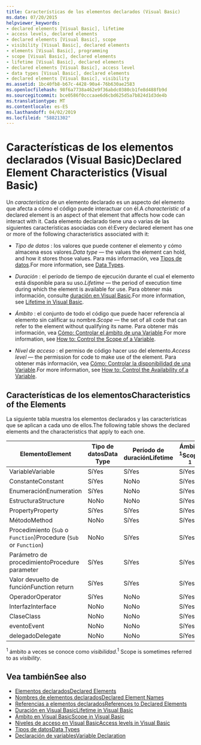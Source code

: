 ```yaml
---
title: Características de los elementos declarados (Visual Basic)
ms.date: 07/20/2015
helpviewer_keywords:
- declared elements [Visual Basic], lifetime
- access levels, declared elements
- declared elements [Visual Basic], scope
- visibility [Visual Basic], declared elements
- elements [Visual Basic], programming
- scope [Visual Basic], declared elements
- lifetime [Visual Basic], declared elements
- declared elements [Visual Basic], access level
- data types [Visual Basic], declared elements
- declared elements [Visual Basic], visibility
ms.assetid: 1bc40fb8-b67c-4428-90a4-76b630ae2583
ms.openlocfilehash: 98f6a7738a462e9f36abdc0380cb1fe8d488fb9d
ms.sourcegitcommit: bce0586f0cccaae6d6cbd625d5a7b824d1d3de4b
ms.translationtype: MT
ms.contentlocale: es-ES
ms.lasthandoff: 04/02/2019
ms.locfileid: "58821302"
---
```

# <a name="declared-element-characteristics-visual-basic"></a><span data-ttu-id="d71ab-102">Características de los elementos declarados (Visual Basic)</span><span class="sxs-lookup"><span data-stu-id="d71ab-102">Declared Element Characteristics (Visual Basic)</span></span>
<span data-ttu-id="d71ab-103">Un *característica* de un elemento declarado es un aspecto del elemento que afecta a cómo el código puede interactuar con él.</span><span class="sxs-lookup"><span data-stu-id="d71ab-103">A *characteristic* of a declared element is an aspect of that element that affects how code can interact with it.</span></span> <span data-ttu-id="d71ab-104">Cada elemento declarado tiene una o varias de las siguientes características asociadas con él:</span><span class="sxs-lookup"><span data-stu-id="d71ab-104">Every declared element has one or more of the following characteristics associated with it:</span></span>  
  
-   <span data-ttu-id="d71ab-105">*Tipo de datos* : los valores que puede contener el elemento y cómo almacena esos valores.</span><span class="sxs-lookup"><span data-stu-id="d71ab-105">*Data type* — the values the element can hold, and how it stores those values.</span></span> <span data-ttu-id="d71ab-106">Para más información, vea [Tipos de datos](../../../../visual-basic/language-reference/data-types/index.md).</span><span class="sxs-lookup"><span data-stu-id="d71ab-106">For more information, see [Data Types](../../../../visual-basic/language-reference/data-types/index.md).</span></span>  
  
-   <span data-ttu-id="d71ab-107">*Duración* : el período de tiempo de ejecución durante el cual el elemento está disponible para su uso.</span><span class="sxs-lookup"><span data-stu-id="d71ab-107">*Lifetime* — the period of execution time during which the element is available for use.</span></span> <span data-ttu-id="d71ab-108">Para obtener más información, consulte [duración en Visual Basic](../../../../visual-basic/programming-guide/language-features/declared-elements/lifetime.md).</span><span class="sxs-lookup"><span data-stu-id="d71ab-108">For more information, see [Lifetime in Visual Basic](../../../../visual-basic/programming-guide/language-features/declared-elements/lifetime.md).</span></span>  
  
-   <span data-ttu-id="d71ab-109">*Ámbito* : el conjunto de todo el código que puede hacer referencia al elemento sin calificar su nombre.</span><span class="sxs-lookup"><span data-stu-id="d71ab-109">*Scope* — the set of all code that can refer to the element without qualifying its name.</span></span> <span data-ttu-id="d71ab-110">Para obtener más información, vea [Cómo: Controlar el ámbito de una Variable](../../../../visual-basic/programming-guide/language-features/declared-elements/how-to-control-the-scope-of-a-variable.md).</span><span class="sxs-lookup"><span data-stu-id="d71ab-110">For more information, see [How to: Control the Scope of a Variable](../../../../visual-basic/programming-guide/language-features/declared-elements/how-to-control-the-scope-of-a-variable.md).</span></span>  
  
-   <span data-ttu-id="d71ab-111">*Nivel de acceso* : el permiso de código hacer uso del elemento.</span><span class="sxs-lookup"><span data-stu-id="d71ab-111">*Access level* — the permission for code to make use of the element.</span></span> <span data-ttu-id="d71ab-112">Para obtener más información, vea [Cómo: Controlar la disponibilidad de una Variable](../../../../visual-basic/programming-guide/language-features/declared-elements/how-to-control-the-availability-of-a-variable.md).</span><span class="sxs-lookup"><span data-stu-id="d71ab-112">For more information, see [How to: Control the Availability of a Variable](../../../../visual-basic/programming-guide/language-features/declared-elements/how-to-control-the-availability-of-a-variable.md).</span></span>  
  
## <a name="characteristics-of-the-elements"></a><span data-ttu-id="d71ab-113">Características de los elementos</span><span class="sxs-lookup"><span data-stu-id="d71ab-113">Characteristics of the Elements</span></span>  
 <span data-ttu-id="d71ab-114">La siguiente tabla muestra los elementos declarados y las características que se aplican a cada uno de ellos.</span><span class="sxs-lookup"><span data-stu-id="d71ab-114">The following table shows the declared elements and the characteristics that apply to each one.</span></span>  
  
|<span data-ttu-id="d71ab-115">Elemento</span><span class="sxs-lookup"><span data-stu-id="d71ab-115">Element</span></span>|<span data-ttu-id="d71ab-116">Tipo de datos</span><span class="sxs-lookup"><span data-stu-id="d71ab-116">Data Type</span></span>|<span data-ttu-id="d71ab-117">Período de duración</span><span class="sxs-lookup"><span data-stu-id="d71ab-117">Lifetime</span></span>|<span data-ttu-id="d71ab-118">Ámbito <sup>1</sup></span><span class="sxs-lookup"><span data-stu-id="d71ab-118">Scope <sup>1</sup></span></span>|<span data-ttu-id="d71ab-119">Nivel de acceso</span><span class="sxs-lookup"><span data-stu-id="d71ab-119">Access Level</span></span>|  
|-------------|---------------|--------------|------------------------|------------------|  
|<span data-ttu-id="d71ab-120">Variable</span><span class="sxs-lookup"><span data-stu-id="d71ab-120">Variable</span></span>|<span data-ttu-id="d71ab-121">Sí</span><span class="sxs-lookup"><span data-stu-id="d71ab-121">Yes</span></span>|<span data-ttu-id="d71ab-122">Sí</span><span class="sxs-lookup"><span data-stu-id="d71ab-122">Yes</span></span>|<span data-ttu-id="d71ab-123">Sí</span><span class="sxs-lookup"><span data-stu-id="d71ab-123">Yes</span></span>|<span data-ttu-id="d71ab-124">Sí</span><span class="sxs-lookup"><span data-stu-id="d71ab-124">Yes</span></span>|  
|<span data-ttu-id="d71ab-125">Constante</span><span class="sxs-lookup"><span data-stu-id="d71ab-125">Constant</span></span>|<span data-ttu-id="d71ab-126">Sí</span><span class="sxs-lookup"><span data-stu-id="d71ab-126">Yes</span></span>|<span data-ttu-id="d71ab-127">No</span><span class="sxs-lookup"><span data-stu-id="d71ab-127">No</span></span>|<span data-ttu-id="d71ab-128">Sí</span><span class="sxs-lookup"><span data-stu-id="d71ab-128">Yes</span></span>|<span data-ttu-id="d71ab-129">Sí</span><span class="sxs-lookup"><span data-stu-id="d71ab-129">Yes</span></span>|  
|<span data-ttu-id="d71ab-130">Enumeración</span><span class="sxs-lookup"><span data-stu-id="d71ab-130">Enumeration</span></span>|<span data-ttu-id="d71ab-131">Sí</span><span class="sxs-lookup"><span data-stu-id="d71ab-131">Yes</span></span>|<span data-ttu-id="d71ab-132">No</span><span class="sxs-lookup"><span data-stu-id="d71ab-132">No</span></span>|<span data-ttu-id="d71ab-133">Sí</span><span class="sxs-lookup"><span data-stu-id="d71ab-133">Yes</span></span>|<span data-ttu-id="d71ab-134">Sí</span><span class="sxs-lookup"><span data-stu-id="d71ab-134">Yes</span></span>|  
|<span data-ttu-id="d71ab-135">Estructura</span><span class="sxs-lookup"><span data-stu-id="d71ab-135">Structure</span></span>|<span data-ttu-id="d71ab-136">No</span><span class="sxs-lookup"><span data-stu-id="d71ab-136">No</span></span>|<span data-ttu-id="d71ab-137">No</span><span class="sxs-lookup"><span data-stu-id="d71ab-137">No</span></span>|<span data-ttu-id="d71ab-138">Sí</span><span class="sxs-lookup"><span data-stu-id="d71ab-138">Yes</span></span>|<span data-ttu-id="d71ab-139">Sí</span><span class="sxs-lookup"><span data-stu-id="d71ab-139">Yes</span></span>|  
|<span data-ttu-id="d71ab-140">Property</span><span class="sxs-lookup"><span data-stu-id="d71ab-140">Property</span></span>|<span data-ttu-id="d71ab-141">Sí</span><span class="sxs-lookup"><span data-stu-id="d71ab-141">Yes</span></span>|<span data-ttu-id="d71ab-142">Sí</span><span class="sxs-lookup"><span data-stu-id="d71ab-142">Yes</span></span>|<span data-ttu-id="d71ab-143">Sí</span><span class="sxs-lookup"><span data-stu-id="d71ab-143">Yes</span></span>|<span data-ttu-id="d71ab-144">Sí</span><span class="sxs-lookup"><span data-stu-id="d71ab-144">Yes</span></span>|  
|<span data-ttu-id="d71ab-145">Método</span><span class="sxs-lookup"><span data-stu-id="d71ab-145">Method</span></span>|<span data-ttu-id="d71ab-146">No</span><span class="sxs-lookup"><span data-stu-id="d71ab-146">No</span></span>|<span data-ttu-id="d71ab-147">Sí</span><span class="sxs-lookup"><span data-stu-id="d71ab-147">Yes</span></span>|<span data-ttu-id="d71ab-148">Sí</span><span class="sxs-lookup"><span data-stu-id="d71ab-148">Yes</span></span>|<span data-ttu-id="d71ab-149">Sí</span><span class="sxs-lookup"><span data-stu-id="d71ab-149">Yes</span></span>|  
|<span data-ttu-id="d71ab-150">Procedimiento (`Sub` o `Function`)</span><span class="sxs-lookup"><span data-stu-id="d71ab-150">Procedure (`Sub` or `Function`)</span></span>|<span data-ttu-id="d71ab-151">No</span><span class="sxs-lookup"><span data-stu-id="d71ab-151">No</span></span>|<span data-ttu-id="d71ab-152">Sí</span><span class="sxs-lookup"><span data-stu-id="d71ab-152">Yes</span></span>|<span data-ttu-id="d71ab-153">Sí</span><span class="sxs-lookup"><span data-stu-id="d71ab-153">Yes</span></span>|<span data-ttu-id="d71ab-154">Sí</span><span class="sxs-lookup"><span data-stu-id="d71ab-154">Yes</span></span>|  
|<span data-ttu-id="d71ab-155">Parámetro de procedimiento</span><span class="sxs-lookup"><span data-stu-id="d71ab-155">Procedure parameter</span></span>|<span data-ttu-id="d71ab-156">Sí</span><span class="sxs-lookup"><span data-stu-id="d71ab-156">Yes</span></span>|<span data-ttu-id="d71ab-157">Sí</span><span class="sxs-lookup"><span data-stu-id="d71ab-157">Yes</span></span>|<span data-ttu-id="d71ab-158">Sí</span><span class="sxs-lookup"><span data-stu-id="d71ab-158">Yes</span></span>|<span data-ttu-id="d71ab-159">No</span><span class="sxs-lookup"><span data-stu-id="d71ab-159">No</span></span>|  
|<span data-ttu-id="d71ab-160">Valor devuelto de función</span><span class="sxs-lookup"><span data-stu-id="d71ab-160">Function return</span></span>|<span data-ttu-id="d71ab-161">Sí</span><span class="sxs-lookup"><span data-stu-id="d71ab-161">Yes</span></span>|<span data-ttu-id="d71ab-162">Sí</span><span class="sxs-lookup"><span data-stu-id="d71ab-162">Yes</span></span>|<span data-ttu-id="d71ab-163">Sí</span><span class="sxs-lookup"><span data-stu-id="d71ab-163">Yes</span></span>|<span data-ttu-id="d71ab-164">No</span><span class="sxs-lookup"><span data-stu-id="d71ab-164">No</span></span>|  
|<span data-ttu-id="d71ab-165">Operador</span><span class="sxs-lookup"><span data-stu-id="d71ab-165">Operator</span></span>|<span data-ttu-id="d71ab-166">Sí</span><span class="sxs-lookup"><span data-stu-id="d71ab-166">Yes</span></span>|<span data-ttu-id="d71ab-167">No</span><span class="sxs-lookup"><span data-stu-id="d71ab-167">No</span></span>|<span data-ttu-id="d71ab-168">Sí</span><span class="sxs-lookup"><span data-stu-id="d71ab-168">Yes</span></span>|<span data-ttu-id="d71ab-169">Sí</span><span class="sxs-lookup"><span data-stu-id="d71ab-169">Yes</span></span>|  
|<span data-ttu-id="d71ab-170">Interfaz</span><span class="sxs-lookup"><span data-stu-id="d71ab-170">Interface</span></span>|<span data-ttu-id="d71ab-171">No</span><span class="sxs-lookup"><span data-stu-id="d71ab-171">No</span></span>|<span data-ttu-id="d71ab-172">No</span><span class="sxs-lookup"><span data-stu-id="d71ab-172">No</span></span>|<span data-ttu-id="d71ab-173">Sí</span><span class="sxs-lookup"><span data-stu-id="d71ab-173">Yes</span></span>|<span data-ttu-id="d71ab-174">Sí</span><span class="sxs-lookup"><span data-stu-id="d71ab-174">Yes</span></span>|  
|<span data-ttu-id="d71ab-175">Clase</span><span class="sxs-lookup"><span data-stu-id="d71ab-175">Class</span></span>|<span data-ttu-id="d71ab-176">No</span><span class="sxs-lookup"><span data-stu-id="d71ab-176">No</span></span>|<span data-ttu-id="d71ab-177">No</span><span class="sxs-lookup"><span data-stu-id="d71ab-177">No</span></span>|<span data-ttu-id="d71ab-178">Sí</span><span class="sxs-lookup"><span data-stu-id="d71ab-178">Yes</span></span>|<span data-ttu-id="d71ab-179">Sí</span><span class="sxs-lookup"><span data-stu-id="d71ab-179">Yes</span></span>|  
|<span data-ttu-id="d71ab-180">evento</span><span class="sxs-lookup"><span data-stu-id="d71ab-180">Event</span></span>|<span data-ttu-id="d71ab-181">No</span><span class="sxs-lookup"><span data-stu-id="d71ab-181">No</span></span>|<span data-ttu-id="d71ab-182">No</span><span class="sxs-lookup"><span data-stu-id="d71ab-182">No</span></span>|<span data-ttu-id="d71ab-183">Sí</span><span class="sxs-lookup"><span data-stu-id="d71ab-183">Yes</span></span>|<span data-ttu-id="d71ab-184">Sí</span><span class="sxs-lookup"><span data-stu-id="d71ab-184">Yes</span></span>|  
|<span data-ttu-id="d71ab-185">delegado</span><span class="sxs-lookup"><span data-stu-id="d71ab-185">Delegate</span></span>|<span data-ttu-id="d71ab-186">No</span><span class="sxs-lookup"><span data-stu-id="d71ab-186">No</span></span>|<span data-ttu-id="d71ab-187">No</span><span class="sxs-lookup"><span data-stu-id="d71ab-187">No</span></span>|<span data-ttu-id="d71ab-188">Sí</span><span class="sxs-lookup"><span data-stu-id="d71ab-188">Yes</span></span>|<span data-ttu-id="d71ab-189">Sí</span><span class="sxs-lookup"><span data-stu-id="d71ab-189">Yes</span></span>|  
  
 <span data-ttu-id="d71ab-190"><sup>1</sup> ámbito a veces se conoce como *visibilidad*.</span><span class="sxs-lookup"><span data-stu-id="d71ab-190"><sup>1</sup> Scope is sometimes referred to as *visibility*.</span></span>  
  
## <a name="see-also"></a><span data-ttu-id="d71ab-191">Vea también</span><span class="sxs-lookup"><span data-stu-id="d71ab-191">See also</span></span>

- [<span data-ttu-id="d71ab-192">Elementos declarados</span><span class="sxs-lookup"><span data-stu-id="d71ab-192">Declared Elements</span></span>](../../../../visual-basic/programming-guide/language-features/declared-elements/index.md)
- [<span data-ttu-id="d71ab-193">Nombres de elementos declarados</span><span class="sxs-lookup"><span data-stu-id="d71ab-193">Declared Element Names</span></span>](../../../../visual-basic/programming-guide/language-features/declared-elements/declared-element-names.md)
- [<span data-ttu-id="d71ab-194">Referencias a elementos declarados</span><span class="sxs-lookup"><span data-stu-id="d71ab-194">References to Declared Elements</span></span>](../../../../visual-basic/programming-guide/language-features/declared-elements/references-to-declared-elements.md)
- [<span data-ttu-id="d71ab-195">Duración en Visual Basic</span><span class="sxs-lookup"><span data-stu-id="d71ab-195">Lifetime in Visual Basic</span></span>](../../../../visual-basic/programming-guide/language-features/declared-elements/lifetime.md)
- [<span data-ttu-id="d71ab-196">Ámbito en Visual Basic</span><span class="sxs-lookup"><span data-stu-id="d71ab-196">Scope in Visual Basic</span></span>](../../../../visual-basic/programming-guide/language-features/declared-elements/scope.md)
- [<span data-ttu-id="d71ab-197">Niveles de acceso en Visual Basic</span><span class="sxs-lookup"><span data-stu-id="d71ab-197">Access levels in Visual Basic</span></span>](../../../../visual-basic/programming-guide/language-features/declared-elements/access-levels.md)
- [<span data-ttu-id="d71ab-198">Tipos de datos</span><span class="sxs-lookup"><span data-stu-id="d71ab-198">Data Types</span></span>](../../../../visual-basic/programming-guide/language-features/data-types/index.md)
- [<span data-ttu-id="d71ab-199">Declaración de variables</span><span class="sxs-lookup"><span data-stu-id="d71ab-199">Variable Declaration</span></span>](../../../../visual-basic/programming-guide/language-features/variables/variable-declaration.md)
